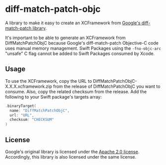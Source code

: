 # diff-match-patch-objc

A library to make it easy to create an XCFramework from [Google's diff-match-patch library](https://github.com/google/diff-match-patch). 

It's important to be able to generate an XCFramework from DiffMatchPatchObjC because Google's diff-match-patch Objective-C code uses manual memory management. Swift Packages using the `-fno-objc-arc` "unsafe" C flag cannot be added to Swift Packages consumed by Xcode.

## Usage

To use the XCFramework, copy the URL to DiffMatchPatchObjC-X.X.X.xcframework.zip from the release of DiffMatchPatchObjC you want to consume. Also, copy the related checksum from the release. Add the following to your Swift package's targets array:

```swift
.binaryTarget(
  name: "DiffMatchPatchObjC",
  url: "URL",
  checksum: "CHECKSUM"
)
```

## License

Google's original library is licensed under the [Apache 2.0 license](https://github.com/google/diff-match-patch/blob/master/LICENSE). Accordingly, this library is also licensed under the same license.

